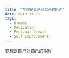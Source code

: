 ```yaml
---
title: "梦想是自己对自己的期许"
date: 2019-11-25
tags:
  - Dreams
  - Motivation
  - Personal Growth
  - Self Improvement
---
```

梦想是自己对自己的期许